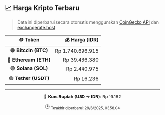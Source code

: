 

<!-- HARGA_KRIPTO -->
## 📈 Harga Kripto Terbaru

> Data ini diperbarui secara otomatis menggunakan [CoinGecko API](https://www.coingecko.com/) dan [exchangerate.host](https://exchangerate.host/)

<div align="center">

| 🪙 Token | 💰 Harga (IDR) |
|:------:|---------------:|
| 🟠 **Bitcoin (BTC)**   | Rp 1.740.696.915 |
| 🔵 **Ethereum (ETH)**  | Rp 39.466.380 |
| 🟣 **Solana (SOL)**    | Rp 2.440.975 |
| 🟢 **Tether (USDT)**   | Rp 16.236 |

---

💱 **Kurs Rupiah (USD → IDR)**: Rp 16.182

🕒 <sub>Terakhir diperbarui: 29/6/2025, 03.58.04</sub>

</div>
<!-- /HARGA_KRIPTO -->